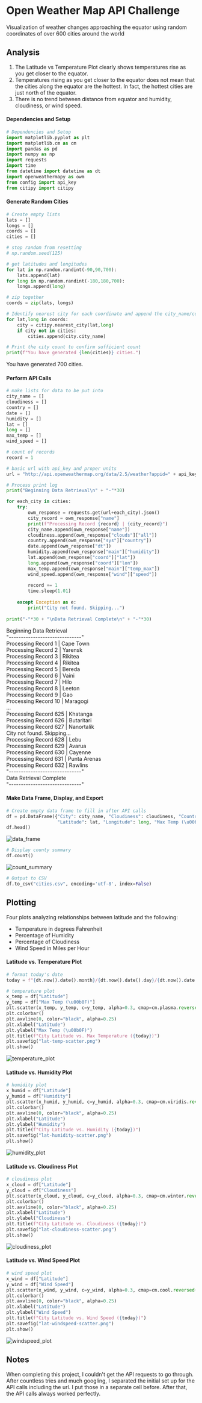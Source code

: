 # Open Weather Map API Challenge

Visualization of weather changes approaching the equator using random coordinates of over 600 cities around the world


## Analysis

1. The Latitude vs Temperature Plot clearly shows temperatures rise as you get closer to the equator. 
2. Temperatures rising as you get closer to the equator does not mean that the cities along the equator are the hottest. In fact, the hottest cities are just north of the equator.
3. There is no trend between distance from equator and humidity, cloudiness, or wind speed.


#### Dependencies and Setup

```python
# Dependencies and Setup
import matplotlib.pyplot as plt
import matplotlib.cm as cm
import pandas as pd
import numpy as np
import requests
import time
from datetime import datetime as dt
import openweathermapy as owm
from config import api_key
from citipy import citipy
```

#### Generate Random Cities

```python
# Create empty lists
lats = []
longs = []
coords = []
cities = []

# stop random from resetting
# np.random.seed(125)

# get latitudes and longitudes
for lat in np.random.randint(-90,90,700):
    lats.append(lat)
for long in np.random.randint(-180,180,700):
    longs.append(long)

# zip together
coords = zip(lats, longs)

# Identify nearest city for each coordinate and append the city_name/country_code to 
for lat,long in coords:
    city = citipy.nearest_city(lat,long)
    if city not in cities:
        cities.append(city.city_name)

# Print the city count to confirm sufficient count
print(f"You have generated {len(cities)} cities.")
```
You have generated 700 cities.


#### Perform API Calls

```python
# make lists for data to be put into
city_name = []
cloudiness = []
country = []
date = []
humidity = []
lat = []
long = []
max_temp = []
wind_speed = []

# count of records
record = 1

# basic url with api_key and proper units
url = "http://api.openweathermap.org/data/2.5/weather?appid=" + api_key + "&units=Imperial&q="
```

```python
# Process print log
print("Beginning Data Retrieval\n" + "-"*30)

for each_city in cities:
    try:
        owm_response = requests.get(url+each_city).json()
        city_record = owm_response["name"]
        print(f"Processing Record {record} | {city_record}")
        city_name.append(owm_response["name"])
        cloudiness.append(owm_response["clouds"]["all"])
        country.append(owm_response["sys"]["country"])
        date.append(owm_response["dt"])
        humidity.append(owm_response["main"]["humidity"])
        lat.append(owm_response["coord"]["lat"])
        long.append(owm_response["coord"]["lon"])
        max_temp.append(owm_response["main"]["temp_max"])
        wind_speed.append(owm_response["wind"]["speed"])
    
        record += 1
        time.sleep(1.01)
        
    except Exception as e:
        print("City not found. Skipping...")
        
print("-"*30 + "\nData Retrieval Complete\n" + "-"*30)
```

Beginning Data Retrieval <br>
"------------------------------" <br>
Processing Record 1 | Cape Town<br>
Processing Record 2 | Yarensk<br>
Processing Record 3 | Rikitea<br>
Processing Record 4 | Rikitea<br>
Processing Record 5 | Bereda<br>
Processing Record 6 | Vaini<br>
Processing Record 7 | Hilo<br>
Processing Record 8 | Leeton<br>
Processing Record 9 | Gao<br>
Processing Record 10 | Maragogi<br>
...<br>
Processing Record 625 | Khatanga<br>
Processing Record 626 | Butaritari<br>
Processing Record 627 | Nanortalik<br>
City not found. Skipping...<br>
Processing Record 628 | Lebu<br>
Processing Record 629 | Avarua<br>
Processing Record 630 | Cayenne<br>
Processing Record 631 | Punta Arenas<br>
Processing Record 632 | Rawlins<br>
"------------------------------"<br>
Data Retrieval Complete<br>
"------------------------------"<br>

#### Make Data Frame, Display, and Export

```python
# Create empty data frame to fill in after API calls
df = pd.DataFrame({"City": city_name, "Cloudiness": cloudiness, "Country": country, "Date": date, "Humidity": humidity,
                   "Latitude": lat, "Longitude": long, "Max Temp (\u00b0F)": max_temp, "Wind Speed": wind_speed})
df.head()
```

![data_frame](Images/data_frame.png)


```python
# Display county summary
df.count()
```

![count_summary](Images/count_summary.png)


```python
# Output to CSV
df.to_csv("cities.csv", encoding='utf-8', index=False)
```


## Plotting

Four plots analyzing relationships between latitude and the following:
* Temperature in degrees Fahrenheit
* Percentage of Humidity
* Percentage of Cloudiness
* Wind Speed in Miles per Hour


#### Latitude vs. Temperature Plot

```python
# format today's date
today = f"{dt.now().date().month}/{dt.now().date().day}/{dt.now().date().year}"

# temperature plot
x_temp = df["Latitude"]
y_temp = df["Max Temp (\u00b0F)"]
plt.scatter(x_temp, y_temp, c=y_temp, alpha=0.3, cmap=cm.plasma.reversed())
plt.colorbar()
plt.axvline(0, color="black", alpha=0.25)
plt.xlabel("Latitude")
plt.ylabel("Max Temp (\u00b0F)")
plt.title(f"City Latitude vs. Max Temperature ({today})")
plt.savefig("lat-temp-scatter.png")
plt.show()
```

![temperature_plot](Images/lat-temp-scatter.png)


#### Latitude vs. Humidity Plot

```python
# humidity plot
x_humid = df["Latitude"]
y_humid = df["Humidity"]
plt.scatter(x_humid, y_humid, c=y_humid, alpha=0.3, cmap=cm.viridis.reversed())
plt.colorbar()
plt.axvline(0, color="black", alpha=0.25)
plt.xlabel("Latitude")
plt.ylabel("Humidity")
plt.title(f"City Latitude vs. Humidity ({today})")
plt.savefig("lat-humidity-scatter.png")
plt.show()
```

![humidity_plot](Images/lat-humidity-scatter.png)


#### Latitude vs. Cloudiness Plot

```python
# cloudiness plot
x_cloud = df["Latitude"]
y_cloud = df["Cloudiness"]
plt.scatter(x_cloud, y_cloud, c=y_cloud, alpha=0.3, cmap=cm.winter.reversed())
plt.colorbar()
plt.axvline(0, color="black", alpha=0.25)
plt.xlabel("Latitude")
plt.ylabel("Cloudiness")
plt.title(f"City Latitude vs. Cloudiness ({today})")
plt.savefig("lat-cloudiness-scatter.png")
plt.show()
```

![cloudiness_plot](Images/lat-cloudiness-scatter.png)


#### Latitude vs. Wind Speed Plot

```python
# wind speed plot
x_wind = df["Latitude"]
y_wind = df["Wind Speed"]
plt.scatter(x_wind, y_wind, c=y_wind, alpha=0.3, cmap=cm.cool.reversed())
plt.colorbar()
plt.axvline(0, color="black", alpha=0.25)
plt.xlabel("Latitude")
plt.ylabel("Wind Speed")
plt.title(f"City Latitude vs. Wind Speed ({today})")
plt.savefig("lat-windspeed-scatter.png")
plt.show()
```

![windspeed_plot](Images/lat-windspeed-scatter.png)


## Notes

When completing this project, I couldn't get the API requests to go through. After countless tries and much googling, I separated the initial set up for the API calls including the url. I put those in a separate cell before. After that, the API calls always worked perfectly.